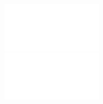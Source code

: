 ![](/Notatki/Semestr%204/Podstawy%20techniki%20mikroprocesorowej%201/Labolatoria/Labolatorium%201/8051instrset.pdf)
![](/Notatki/Semestr%204/Podstawy%20techniki%20mikroprocesorowej%201/Labolatoria/Labolatorium%201/ZD537-polski.pdf)